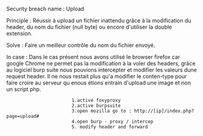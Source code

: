 Security breach name 	: Upload

Principle 				: Réussir à upload un fichier inattendu grâce à la modification du header, du nom du fichier (null byte) ou encore d'utiliser la double extension.

Solve 					: Faire un meilleur contrôle du nom du fichier envoyé.

In case 				: Dans le cas présent nous avons utilisé le browser firefox car google Chrome ne permet pas la 	modification à la voler des headers, grâce au logiciel burp suite
							nous pouvions intercepter et modifier les valeurs dune request header. Il ne nous restait plus qu'a modifier le conten-type pour faire croire au serveur qu enous étions entrain d'upload une image et non un script php.






							1.active foxyproxy
							2.active burpsuite
							3.open mozilla go to : http://[ip]/index.php?page=upload#
							4.open burp - proxy / intercep
							5. modify header and forward
